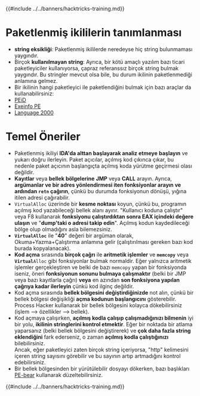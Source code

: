 {{#include ../../banners/hacktricks-training.md}}

# Paketlenmiş ikililerin tanımlanması

- **string eksikliği**: Paketlenmiş ikililerde neredeyse hiç string bulunmaması yaygındır.
- Birçok **kullanılmayan string**: Ayrıca, bir kötü amaçlı yazılım bazı ticari paketleyiciler kullanıyorsa, çapraz referanssız birçok string bulmak yaygındır. Bu stringler mevcut olsa bile, bu durum ikilinin paketlenmediği anlamına gelmez.
- Bir ikilinin hangi paketleyici ile paketlendiğini bulmak için bazı araçlar da kullanabilirsiniz:
- [PEiD](http://www.softpedia.com/get/Programming/Packers-Crypters-Protectors/PEiD-updated.shtml)
- [Exeinfo PE](http://www.softpedia.com/get/Programming/Packers-Crypters-Protectors/ExEinfo-PE.shtml)
- [Language 2000](http://farrokhi.net/language/)

# Temel Öneriler

- Paketlenmiş ikiliyi **IDA'da alttan başlayarak analiz etmeye** **başlayın** ve yukarı doğru ilerleyin. Paket açıcılar, açılmış kod çıkınca çıkar, bu nedenle paket açıcının başlangıçta açılmış koda yürütme geçirmesi olası değildir.
- **Kayıtlar** veya **bellek** **bölgelerine** **JMP** veya **CALL** arayın. Ayrıca, **argümanlar ve bir adres yönlendirmesi iten fonksiyonlar arayın ve ardından `retn` çağırın**, çünkü bu durumda fonksiyonun dönüşü, yığına itilen adresi çağırabilir.
- `VirtualAlloc` üzerinde bir **kesme noktası** koyun, çünkü bu, programın açılmış kod yazabileceği bellek alanı ayırır. "Kullanıcı koduna çalıştır" veya F8 kullanarak **fonksiyonu çalıştırdıktan sonra EAX içindeki değere ulaşın** ve "**dump'taki o adresi takip edin**". Açılmış kodun kaydedileceği bölge olup olmadığını asla bilemezsiniz.
- **`VirtualAlloc`** ile "**40**" değeri bir argüman olarak, Okuma+Yazma+Çalıştırma anlamına gelir (çalıştırılması gereken bazı kod burada kopyalanacak).
- **Kod açma** sırasında **birçok çağrı** ile **aritmetik işlemler** ve **`memcopy`** veya **`Virtual`**`Alloc` gibi fonksiyonlar bulmak normaldir. Eğer yalnızca aritmetik işlemler gerçekleştiren ve belki de bazı `memcopy` yapan bir fonksiyonda iseniz, öneri **fonksiyonun sonunu bulmaya çalışmaktır** (belki bir JMP veya bazı kayıtlarla çağrı) **veya** en azından **son fonksiyona yapılan çağrıya kadar ilerleyin** çünkü kod ilginç değildir.
- Kod açma sırasında **bellek bölgesini değiştirdiğinizde** not alın, çünkü bir bellek bölgesi değişikliği **açma kodunun başlangıcını** gösterebilir. Process Hacker kullanarak bir bellek bölgesini kolayca dökebilirsiniz (işlem --> özellikler --> bellek).
- Kod açmaya çalışırken, **açılmış kodla çalışıp çalışmadığınızı bilmenin** iyi bir yolu, **ikilinin stringlerini kontrol etmektir**. Eğer bir noktada bir atlama yaparsanız (belki bellek bölgesini değiştirerek) ve **çok daha fazla string eklendiğini** fark ederseniz, o zaman **açılmış kodla çalıştığınızı** bilebilirsiniz.\
Ancak, eğer paketleyici zaten birçok string içeriyorsa, "http" kelimesini içeren string sayısını görebilir ve bu sayının artıp artmadığını kontrol edebilirsiniz.
- Bir bellek bölgesinden bir yürütülebilir dosyayı dökerken, bazı başlıkları [PE-bear](https://github.com/hasherezade/pe-bear-releases/releases) kullanarak düzeltebilirsiniz.

{{#include ../../banners/hacktricks-training.md}}
